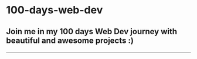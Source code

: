 # 100-days-web-dev
<h2> Join me in my 100 days Web Dev journey with beautiful and awesome projects :) <br><hr>
